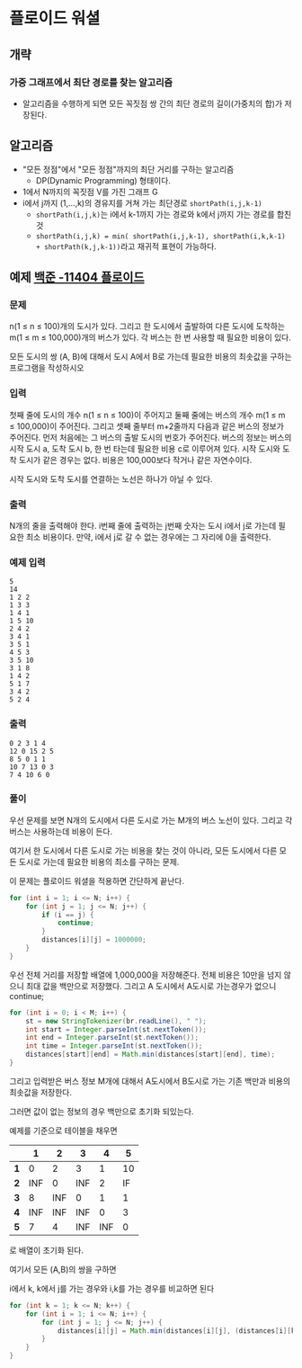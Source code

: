 # 플로이드 워셜

## 개략

### 가중 그래프에서 최단 경로를 찾는 알고리즘

- 알고리즘을 수행하게 되면 모든 꼭짓점 쌍 간의 최단 경로의 길이(가중치의 합)가 저장된다.

## 알고리즘

- "모든 정점"에서 "모든 정점"까지의 최단 거리를 구하는 알고리즘
  - DP(Dynamic Programming) 형태이다.
- 1에서 N까지의 꼭짓점 V를 가진 그래프 G
- i에서 j까지 (1,...,k)의 경유지를 거쳐 가는 최단경로 `shortPath(i,j,k-1)`
  - `shortPath(i,j,k)`는 i에서 k-1까지 가는 경로와 k에서 j까지 가는 경로를 합친 것
  - `shortPath(i,j,k) = min( shortPath(i,j,k-1), shortPath(i,k,k-1) + shortPath(k,j,k-1))`라고 재귀적 표현이 가능하다.

## 예제 [백준 -11404 플로이드](https://www.acmicpc.net/problem/11404)

### 문제

n(1 ≤ n ≤ 100)개의 도시가 있다. 그리고 한 도시에서 출발하여 다른 도시에 도착하는 m(1 ≤ m ≤ 100,000)개의 버스가 있다. 각 버스는 한 번 사용할 때 필요한 비용이 있다.

모든 도시의 쌍 (A, B)에 대해서 도시 A에서 B로 가는데 필요한 비용의 최솟값을 구하는 프로그램을 작성하시오

### 입력

첫째 줄에 도시의 개수 n(1 ≤ n ≤ 100)이 주어지고 둘째 줄에는 버스의 개수 m(1 ≤ m ≤ 100,000)이 주어진다. 그리고 셋째 줄부터 m+2줄까지 다음과 같은 버스의 정보가 주어진다. 먼저 처음에는 그 버스의 출발 도시의 번호가 주어진다. 버스의 정보는 버스의 시작 도시 a, 도착 도시 b, 한 번 타는데 필요한 비용 c로 이루어져 있다. 시작 도시와 도착 도시가 같은 경우는 없다. 비용은 100,000보다 작거나 같은 자연수이다.

시작 도시와 도착 도시를 연결하는 노선은 하나가 아닐 수 있다.

### 출력

N개의 줄을 출력해야 한다. i번째 줄에 출력하는 j번째 숫자는 도시 i에서 j로 가는데 필요한 최소 비용이다. 만약, i에서 j로 갈 수 없는 경우에는 그 자리에 0을 출력한다.

### 예제 입력

```
5
14
1 2 2
1 3 3
1 4 1
1 5 10
2 4 2
3 4 1
3 5 1
4 5 3
3 5 10
3 1 8
1 4 2
5 1 7
3 4 2
5 2 4
```

### 출력

```
0 2 3 1 4
12 0 15 2 5
8 5 0 1 1
10 7 13 0 3
7 4 10 6 0
```

### 풀이

우선 문제를 보면 N개의 도시에서 다른 도시로 가는 M개의 버스 노선이 있다.
그리고 각 버스는 사용하는데 비용이 든다.

여기서 한 도시에서 다른 도시로 가는 비용을 찾는 것이 아니라, 모든 도시에서 다른 모든 도시로 가는데 필요한 비용의 최소를 구하는 문제.

이 문제는 플로이드 워셜을 적용하면 간단하게 끝난다.

```java
for (int i = 1; i <= N; i++) {
    for (int j = 1; j <= N; j++) {
        if (i == j) {
            continue;
        }
        distances[i][j] = 1000000;
    }
}
```

우선 전체 거리를 저장할 배열에 1,000,000을 저장해준다. 전체 비용은 10만을 넘지 않으니 최대 값을 백만으로 저장했다.
그리고 A 도시에서 A도시로 가는경우가 없으니 continue;

```java
for (int i = 0; i < M; i++) {
    st = new StringTokenizer(br.readLine(), " ");
    int start = Integer.parseInt(st.nextToken());
    int end = Integer.parseInt(st.nextToken());
    int time = Integer.parseInt(st.nextToken());
    distances[start][end] = Math.min(distances[start][end], time);
}
```

그리고 입력받은 버스 정보 M개에 대해서 A도시에서 B도시로 가는 기존 백만과 비용의 최솟값을 저장한다.

그러면 값이 없는 정보의 경우 백만으로 초기화 되있는다.

예제를 기준으로 테이블을 채우면

|       | 1    | 2    | 3    | 4    | 5    |
| ----- | ---- | ---- | ---- | ---- | ---- |
| **1** | 0    | 2    | 3    | 1    | 10   |
| **2** | INF  | 0    | INF  | 2    | IF   |
| **3** | 8    | INF  | 0    | 1    | 1    |
| **4** | INF  | INF  | INF  | 0    | 3    |
| **5** | 7    | 4    | INF  | INF  | 0    |

로 배열이 초기화 된다.

여기서 모든 (A,B)의 쌍을 구하면

i에서 k, k에서 j를 가는 경우와 i,k를 가는 경우를 비교하면 된다

```java
for (int k = 1; k <= N; k++) {
    for (int i = 1; i <= N; i++) {
        for (int j = 1; j <= N; j++) {
            distances[i][j] = Math.min(distances[i][j], (distances[i][k] + adj[k][j]));
        }
    }
}
```